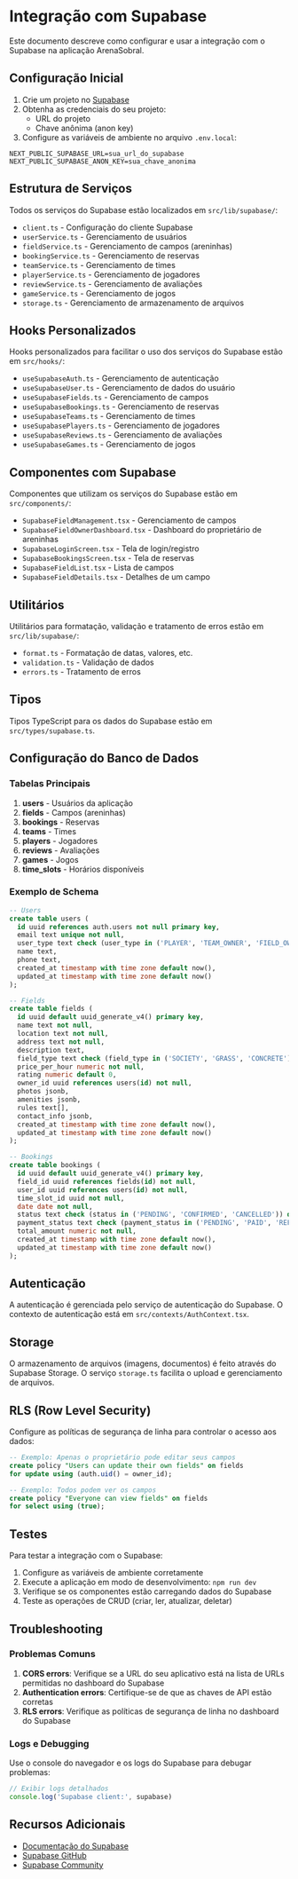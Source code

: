 # Integração com Supabase

Este documento descreve como configurar e usar a integração com o Supabase na aplicação ArenaSobral.

## Configuração Inicial

1. Crie um projeto no [Supabase](https://supabase.io/)
2. Obtenha as credenciais do seu projeto:
   - URL do projeto
   - Chave anônima (anon key)
3. Configure as variáveis de ambiente no arquivo `.env.local`:

```env
NEXT_PUBLIC_SUPABASE_URL=sua_url_do_supabase
NEXT_PUBLIC_SUPABASE_ANON_KEY=sua_chave_anonima
```

## Estrutura de Serviços

Todos os serviços do Supabase estão localizados em `src/lib/supabase/`:

- `client.ts` - Configuração do cliente Supabase
- `userService.ts` - Gerenciamento de usuários
- `fieldService.ts` - Gerenciamento de campos (areninhas)
- `bookingService.ts` - Gerenciamento de reservas
- `teamService.ts` - Gerenciamento de times
- `playerService.ts` - Gerenciamento de jogadores
- `reviewService.ts` - Gerenciamento de avaliações
- `gameService.ts` - Gerenciamento de jogos
- `storage.ts` - Gerenciamento de armazenamento de arquivos

## Hooks Personalizados

Hooks personalizados para facilitar o uso dos serviços do Supabase estão em `src/hooks/`:

- `useSupabaseAuth.ts` - Gerenciamento de autenticação
- `useSupabaseUser.ts` - Gerenciamento de dados do usuário
- `useSupabaseFields.ts` - Gerenciamento de campos
- `useSupabaseBookings.ts` - Gerenciamento de reservas
- `useSupabaseTeams.ts` - Gerenciamento de times
- `useSupabasePlayers.ts` - Gerenciamento de jogadores
- `useSupabaseReviews.ts` - Gerenciamento de avaliações
- `useSupabaseGames.ts` - Gerenciamento de jogos

## Componentes com Supabase

Componentes que utilizam os serviços do Supabase estão em `src/components/`:

- `SupabaseFieldManagement.tsx` - Gerenciamento de campos
- `SupabaseFieldOwnerDashboard.tsx` - Dashboard do proprietário de areninhas
- `SupabaseLoginScreen.tsx` - Tela de login/registro
- `SupabaseBookingsScreen.tsx` - Tela de reservas
- `SupabaseFieldList.tsx` - Lista de campos
- `SupabaseFieldDetails.tsx` - Detalhes de um campo

## Utilitários

Utilitários para formatação, validação e tratamento de erros estão em `src/lib/supabase/`:

- `format.ts` - Formatação de datas, valores, etc.
- `validation.ts` - Validação de dados
- `errors.ts` - Tratamento de erros

## Tipos

Tipos TypeScript para os dados do Supabase estão em `src/types/supabase.ts`.

## Configuração do Banco de Dados

### Tabelas Principais

1. **users** - Usuários da aplicação
2. **fields** - Campos (areninhas)
3. **bookings** - Reservas
4. **teams** - Times
5. **players** - Jogadores
6. **reviews** - Avaliações
7. **games** - Jogos
8. **time_slots** - Horários disponíveis

### Exemplo de Schema

```sql
-- Users
create table users (
  id uuid references auth.users not null primary key,
  email text unique not null,
  user_type text check (user_type in ('PLAYER', 'TEAM_OWNER', 'FIELD_OWNER')),
  name text,
  phone text,
  created_at timestamp with time zone default now(),
  updated_at timestamp with time zone default now()
);

-- Fields
create table fields (
  id uuid default uuid_generate_v4() primary key,
  name text not null,
  location text not null,
  address text not null,
  description text,
  field_type text check (field_type in ('SOCIETY', 'GRASS', 'CONCRETE')),
  price_per_hour numeric not null,
  rating numeric default 0,
  owner_id uuid references users(id) not null,
  photos jsonb,
  amenities jsonb,
  rules text[],
  contact_info jsonb,
  created_at timestamp with time zone default now(),
  updated_at timestamp with time zone default now()
);

-- Bookings
create table bookings (
  id uuid default uuid_generate_v4() primary key,
  field_id uuid references fields(id) not null,
  user_id uuid references users(id) not null,
  time_slot_id uuid not null,
  date date not null,
  status text check (status in ('PENDING', 'CONFIRMED', 'CANCELLED')) default 'PENDING',
  payment_status text check (payment_status in ('PENDING', 'PAID', 'REFUNDED')) default 'PENDING',
  total_amount numeric not null,
  created_at timestamp with time zone default now(),
  updated_at timestamp with time zone default now()
);
```

## Autenticação

A autenticação é gerenciada pelo serviço de autenticação do Supabase. O contexto de autenticação está em `src/contexts/AuthContext.tsx`.

## Storage

O armazenamento de arquivos (imagens, documentos) é feito através do Supabase Storage. O serviço `storage.ts` facilita o upload e gerenciamento de arquivos.

## RLS (Row Level Security)

Configure as políticas de segurança de linha para controlar o acesso aos dados:

```sql
-- Exemplo: Apenas o proprietário pode editar seus campos
create policy "Users can update their own fields" on fields
for update using (auth.uid() = owner_id);

-- Exemplo: Todos podem ver os campos
create policy "Everyone can view fields" on fields
for select using (true);
```

## Testes

Para testar a integração com o Supabase:

1. Configure as variáveis de ambiente corretamente
2. Execute a aplicação em modo de desenvolvimento: `npm run dev`
3. Verifique se os componentes estão carregando dados do Supabase
4. Teste as operações de CRUD (criar, ler, atualizar, deletar)

## Troubleshooting

### Problemas Comuns

1. **CORS errors**: Verifique se a URL do seu aplicativo está na lista de URLs permitidas no dashboard do Supabase
2. **Authentication errors**: Certifique-se de que as chaves de API estão corretas
3. **RLS errors**: Verifique as políticas de segurança de linha no dashboard do Supabase

### Logs e Debugging

Use o console do navegador e os logs do Supabase para debugar problemas:

```javascript
// Exibir logs detalhados
console.log('Supabase client:', supabase)
```

## Recursos Adicionais

- [Documentação do Supabase](https://supabase.io/docs)
- [Supabase GitHub](https://github.com/supabase/supabase)
- [Supabase Community](https://github.com/supabase/supabase/discussions)